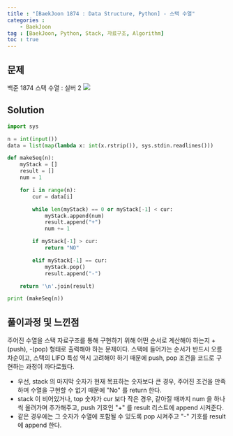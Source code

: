 ```yaml
---
title : "[BaekJoon 1874 : Data Structure, Python] - 스택 수열"
categories : 
    - BaekJoon
tag : [BaekJoon, Python, Stack, 자료구조, Algorithm]
toc : true
---
```

## **문제**
백준 1874 스택 수열 : 실버 2
<img src="https://user-images.githubusercontent.com/92680829/137641697-1cadd941-0ab7-4892-a094-9760ff64bdfb.png" />

## **Solution**
```python
import sys 

n = int(input())
data = list(map(lambda x: int(x.rstrip()), sys.stdin.readlines()))

def makeSeq(n):
    myStack = []
    result = []
    num = 1  

    for i in range(n):
        cur = data[i]

        while len(myStack) == 0 or myStack[-1] < cur:   
            myStack.append(num)
            result.append("+")
            num += 1

        if myStack[-1] > cur:   
            return "NO"

        elif myStack[-1] == cur:
            myStack.pop()
            result.append("-")

    return '\n'.join(result)

print (makeSeq(n))
```

## **풀이과정 및 느낀점**
주어진 수열을 스택 자료구조를 통해 구현하기 위해 어떤 순서로 계산해야 하는지 +(push), -(pop) 형태로 출력해야 하는 문제이다.
스택에 들어가는 순서가 반드시 오름차순이고, 스택의 LIFO 특성 역시 고려해야 하기 때문에 push, pop 조건을 코드로 구현하는 과정이 까다로웠다.
- 우선, stack 의 마지막 숫자가 현재 목표하는 숫자보다 큰 경우, 주어진 조건을 만족하며 수열을 구현할 수 없기 때문에 "No" 를 return 한다.
- stack 이 비어있거나, top 숫자가 cur 보다 작은 경우, 같아질 때까지 num 을 하나씩 올려가며 추가해주고, push 기호인 "+" 를 result 리스트에 append 시켜준다.
- 같은 경우에는 그 숫자가 수열에 포함될 수 있도록 pop 시켜주고 "-" 기호를 result 에 append 한다.  